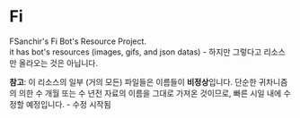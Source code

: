 # Fi
FSanchir's Fi Bot's Resource Project.  
it has bot's resources (images, gifs, and json datas) - 하지만 그렇다고 리소스만 올라오는 것은 아닙니다.  
  
**참고**: 이 리소스의 일부 (거의 모든) 파일들은 이름들이 **비정상**입니다. 단순한 귀차니즘의 의한 수 개월 또는 수 년전 자료의 이름을 그대로 가져온 것이므로, 빠른 시일 내에 수정할 예정입니다. - 수정 시작됨
